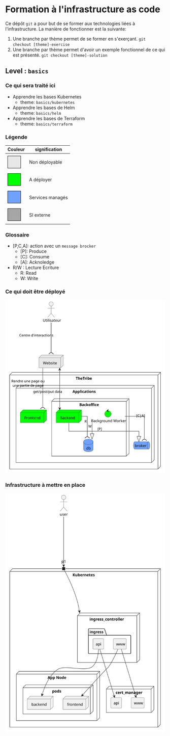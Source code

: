 # Formation à l'infrastructure as code

Ce dépôt ``git`` a pour but de se former aux technologies liées à l'infrastructure. La manière de fonctionner est la suivante: 

1. Une branche par thème permet de se former en s'exerçant. `git checkout [theme]-exercise`
2. Une branche par thème permet d'avoir un exemple fonctionnel de ce qui est présenté. `git checkout [theme]-solution`

## Level : `basics`

### Ce qui sera traité ici

* Apprendre les bases Kubernetes 
  * theme: `basics/kubernetes`
* Apprendre les bases de Helm 
  * theme: `basics/helm`
* Apprendre les bases de Terraform 
  * theme: `basics/terraform`


### Légende

Couleur                                                                                                                    | signification
---------------------------------------------------------------------------------------------------------------------------|-----------------
<span style="color: #000; background-color:#e8e8e8; padding: 10px 20px; border: 1px solid #000; line-height:50px;"></span> | Non déployable
<span style="color: #000; background-color:#00FF00; padding: 10px 20px; border: 1px solid #000; line-height:50px;"></span> | A déployer
<span style="color: #000; background-color:#6FA2FF; padding: 10px 20px; border: 1px solid #000; line-height:50px;"></span> | Services managés
<span style="color: #000; background-color:#a6a6a6; padding: 10px 20px; border: 1px solid #000; line-height:50px;"></span> | SI externe

### Glossaire

* [P,C,A]: action avec un `message brocker`
  * \[P\]: Produce
  * \[C\]: Consume
  * \[A\]: Acknoledge
* R/W : Lecture Ecriture
  * R: Read
  * W: Write

### Ce qui doit être déployé

![](.asset/diagram_global.svg)

### Infrastructure à mettre en place

![](.asset/infrastructure.svg)